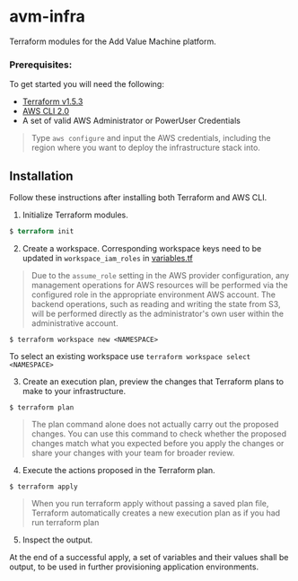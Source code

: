 # avm-infra

Terraform modules for the Add Value Machine platform.

### Prerequisites:

To get started you will need the following:

- [Terraform v1.5.3](https://developer.hashicorp.com/terraform/downloads)
- [AWS CLI 2.0](https://aws.amazon.com/cli/)
- A set of valid AWS Administrator or PowerUser Credentials

> Type `aws configure` and input the AWS credentials, including the region where you want to deploy the infrastructure
> stack into.

## Installation

Follow these instructions after installing both Terraform and AWS CLI.

1. Initialize Terraform modules. 

```terraform
$ terraform init
```

2. Create a workspace. Corresponding workspace keys need to be updated in `workspace_iam_roles` in [variables.tf](variables.tf)

> Due to the `assume_role` setting in the AWS provider configuration, any management operations for AWS resources will be performed via the configured role in the appropriate environment AWS account. The backend operations, such as reading and writing the state from S3, will be performed directly as the administrator's own user within the administrative account.

```
$ terraform workspace new <NAMESPACE>
```

To select an existing workspace use `terraform workspace select <NAMESPACE>`

3. Create an execution plan, preview the changes that Terraform plans to make to your infrastructure.

```
$ terraform plan
```

> The plan command alone does not actually carry out the proposed changes. You can use this command to check whether the proposed changes match what you expected before you apply the changes or share your changes with your team for broader review.

4. Execute the actions proposed in the Terraform plan.

```
$ terraform apply
```

> When you run terraform apply without passing a saved plan file, Terraform automatically creates a new execution plan as if you had run terraform plan

5. Inspect the output.

At the end of a successful apply, a set of variables and their values shall be output, to be used in further provisioning application environments.
